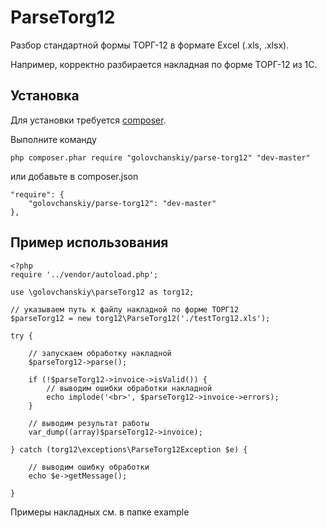ParseTorg12
=========

Разбор стандартной формы ТОРГ-12 в формате Excel (.xls, .xlsx).

Например, корректно разбирается накладная по форме ТОРГ-12 из 1С.

Установка
--------------

Для установки требуется [composer](https://getcomposer.org/).

Выполните команду

    php composer.phar require "golovchanskiy/parse-torg12" "dev-master"

или добавьте в composer.json

    "require": {
        "golovchanskiy/parse-torg12": "dev-master"
    },

Пример использования
--------------

    <?php
    require '../vendor/autoload.php';

    use \golovchanskiy\parseTorg12 as torg12;
    
    // указываем путь к файлу накладной по форме ТОРГ12
    $parseTorg12 = new torg12\ParseTorg12('./testTorg12.xls');

    try {
    
        // запускаем обработку накладной
        $parseTorg12->parse();
        
        if (!$parseTorg12->invoice->isValid()) {
            // выводим ошибки обработки накладной
            echo implode('<br>', $parseTorg12->invoice->errors);
        }
    
        // выводим результат работы
        var_dump((array)$parseTorg12->invoice);
            
    } catch (torg12\exceptions\ParseTorg12Exception $e) {
    
        // выводим ошибку обработки
        echo $e->getMessage();
        
    }
    

Примеры накладных см. в папке example